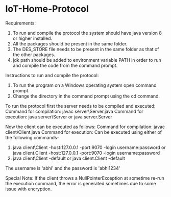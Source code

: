 # IoT-Home-Protocol
Requirements:
1. To run and compile the protocol the system should have java version 8 or higher installed.
2. All the packages should be present in the same folder.
3. The DES_STORE file needs to be present in the same folder as that of the other packages.
4. jdk path should be added to environment variable PATH in order to run and compile the code from the command prompt.

Instructions to run and compile the protocol:
1. To run the program on a Windows operating system open command prompt.
2. Change the directory in the command prompt using the cd command.

To run the protocol first the server needs to be compiled and executed:
Command for compilation: javac server\Server.java
Command for execution: java server\Server or java server.Server

Now the client can be executed as follows:
Command for compilation: javac client\Client.java
Command for execution: Can be executed using either of the following commands-
1. java client\Client -host:127.0.0.1 -port:9070 -login username:password 
or 
java client.Client -host:127.0.0.1 -port:9070 -login username:password
2. java client\Client -default
or
java client.Client -default

The username is 'abhi' and the password is 'abhi1234'

Special Note: If the client throws a NullPointerException at sometime re-run the execution command, the error is generated sometimes due to some issue with encryption.

